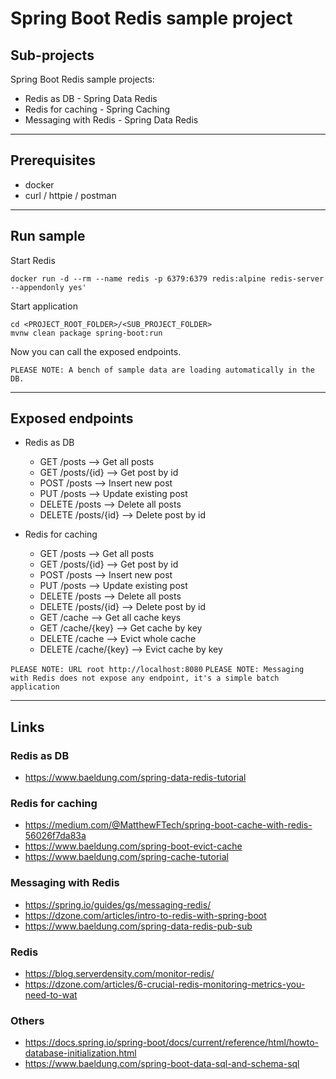 
# Spring Boot Redis sample project

## Sub-projects

Spring Boot Redis sample projects:
* Redis as DB - Spring Data Redis
* Redis for caching - Spring Caching
* Messaging with Redis - Spring Data Redis

---

## Prerequisites

* docker
* curl / httpie / postman

---

## Run sample

Start Redis
```
docker run -d --rm --name redis -p 6379:6379 redis:alpine redis-server --appendonly yes'
```

Start application
```
cd <PROJECT_ROOT_FOLDER>/<SUB_PROJECT_FOLDER>
mvnw clean package spring-boot:run
```

Now you can call the exposed endpoints.

`PLEASE NOTE: A bench of sample data are loading automatically in the DB.`

---

## Exposed endpoints

* Redis as DB
	* GET /posts   -->   Get all posts
	* GET /posts/{id}   -->   Get post by id
	* POST /posts   -->   Insert new post
	* PUT /posts   -->   Update existing post
	* DELETE /posts   -->   Delete all posts
	* DELETE /posts/{id}   -->   Delete post by id

* Redis for caching
	* GET /posts   -->   Get all posts
	* GET /posts/{id}   -->   Get post by id
	* POST /posts   -->   Insert new post
	* PUT /posts   -->   Update existing post
	* DELETE /posts   -->   Delete all posts
	* DELETE /posts/{id}   -->   Delete post by id
	* GET /cache   -->   Get all cache keys
	* GET /cache/{key}   -->   Get cache by key
	* DELETE /cache   -->   Evict whole cache
	* DELETE /cache/{key}   -->   Evict cache by key

`PLEASE NOTE: URL root http://localhost:8080`
`PLEASE NOTE: Messaging with Redis does not expose any endpoint, it's a simple batch application`

---

## Links

### Redis as DB

* https://www.baeldung.com/spring-data-redis-tutorial

### Redis for caching

* https://medium.com/@MatthewFTech/spring-boot-cache-with-redis-56026f7da83a
* https://www.baeldung.com/spring-boot-evict-cache
* https://www.baeldung.com/spring-cache-tutorial

### Messaging with Redis

* https://spring.io/guides/gs/messaging-redis/
* https://dzone.com/articles/intro-to-redis-with-spring-boot
* https://www.baeldung.com/spring-data-redis-pub-sub

### Redis

* https://blog.serverdensity.com/monitor-redis/
* https://dzone.com/articles/6-crucial-redis-monitoring-metrics-you-need-to-wat

### Others

* https://docs.spring.io/spring-boot/docs/current/reference/html/howto-database-initialization.html
* https://www.baeldung.com/spring-boot-data-sql-and-schema-sql
